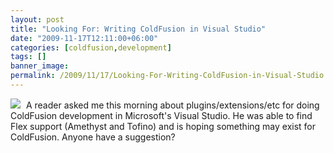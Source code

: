 ```yaml
---
layout: post
title: "Looking For: Writing ColdFusion in Visual Studio"
date: "2009-11-17T12:11:00+06:00"
categories: [coldfusion,development]
tags: []
banner_image: 
permalink: /2009/11/17/Looking-For-Writing-ColdFusion-in-Visual-Studio
---
```


<img src="https://static.raymondcamden.com/images/cfjedi/vs_mainlogo.png" style="align:left;padding-right:5px" />
A reader asked me this morning about plugins/extensions/etc for doing ColdFusion development in Microsoft's Visual Studio. He was able to find Flex support (Amethyst and Tofino) and is hoping something may exist for ColdFusion. Anyone have a suggestion?
<br clear="left">